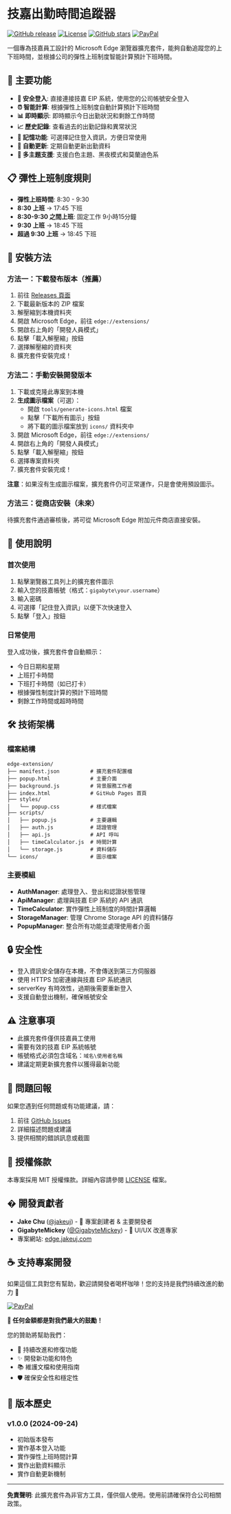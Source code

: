 # 技嘉出勤時間追蹤器

[![GitHub release](https://img.shields.io/github/v/release/jakeuj/edge-extension?style=flat-square)](https://github.com/jakeuj/edge-extension/releases)
[![License](https://img.shields.io/github/license/jakeuj/edge-extension?style=flat-square)](LICENSE)
[![GitHub stars](https://img.shields.io/github/stars/jakeuj/edge-extension?style=flat-square)](https://github.com/jakeuj/edge-extension/stargazers)
[![PayPal](https://img.shields.io/badge/PayPal-贊助-blue?style=flat-square&logo=paypal)](https://www.paypal.com/ncp/payment/PLYGLLUS2Z8VS)

一個專為技嘉員工設計的 Microsoft Edge 瀏覽器擴充套件，能夠自動追蹤您的上下班時間，並根據公司的彈性上班制度智能計算預計下班時間。

## 🌟 主要功能

- **🔐 安全登入**: 直接連接技嘉 EIP 系統，使用您的公司帳號安全登入
- **⏰ 智能計算**: 根據彈性上班制度自動計算預計下班時間
- **📊 即時顯示**: 即時顯示今日出勤狀況和剩餘工作時間
- **📈 歷史記錄**: 查看過去的出勤記錄和異常狀況
- **💾 記憶功能**: 可選擇記住登入資訊，方便日常使用
- **🔄 自動更新**: 定期自動更新出勤資料
- **🎨 多主題支援**: 支援白色主題、黑夜模式和莫蘭迪色系

## 📋 彈性上班制度規則

- **彈性上班時間**: 8:30 - 9:30
- **8:30 上班** → 17:45 下班
- **8:30-9:30 之間上班**: 固定工作 9小時15分鐘
- **9:30 上班** → 18:45 下班
- **超過 9:30 上班** → 18:45 下班

## 🚀 安裝方法

### 方法一：下載發布版本（推薦）

1. 前往 [Releases 頁面](https://github.com/jakeuj/edge-extension/releases)
2. 下載最新版本的 ZIP 檔案
3. 解壓縮到本機資料夾
4. 開啟 Microsoft Edge，前往 `edge://extensions/`
5. 開啟右上角的「開發人員模式」
6. 點擊「載入解壓縮」按鈕
7. 選擇解壓縮的資料夾
8. 擴充套件安裝完成！

### 方法二：手動安裝開發版本

1. 下載或克隆此專案到本機
2. **生成圖示檔案**（可選）：
   - 開啟 `tools/generate-icons.html` 檔案
   - 點擊「下載所有圖示」按鈕
   - 將下載的圖示檔案放到 `icons/` 資料夾中
3. 開啟 Microsoft Edge，前往 `edge://extensions/`
4. 開啟右上角的「開發人員模式」
5. 點擊「載入解壓縮」按鈕
6. 選擇專案資料夾
7. 擴充套件安裝完成！

**注意**：如果沒有生成圖示檔案，擴充套件仍可正常運作，只是會使用預設圖示。

### 方法三：從商店安裝（未來）

待擴充套件通過審核後，將可從 Microsoft Edge 附加元件商店直接安裝。

## 📖 使用說明

### 首次使用

1. 點擊瀏覽器工具列上的擴充套件圖示
2. 輸入您的技嘉帳號（格式：`gigabyte\your.username`）
3. 輸入密碼
4. 可選擇「記住登入資訊」以便下次快速登入
5. 點擊「登入」按鈕

### 日常使用

登入成功後，擴充套件會自動顯示：

- 今日日期和星期
- 上班打卡時間
- 下班打卡時間（如已打卡）
- 根據彈性制度計算的預計下班時間
- 剩餘工作時間或超時時間

## 🛠️ 技術架構

### 檔案結構

```
edge-extension/
├── manifest.json          # 擴充套件配置檔
├── popup.html             # 主要介面
├── background.js          # 背景服務工作者
├── index.html             # GitHub Pages 首頁
├── styles/
│   └── popup.css          # 樣式檔案
├── scripts/
│   ├── popup.js           # 主要邏輯
│   ├── auth.js            # 認證管理
│   ├── api.js             # API 呼叫
│   ├── timeCalculator.js  # 時間計算
│   └── storage.js         # 資料儲存
└── icons/                 # 圖示檔案
```

### 主要模組

- **AuthManager**: 處理登入、登出和認證狀態管理
- **ApiManager**: 處理與技嘉 EIP 系統的 API 通訊
- **TimeCalculator**: 實作彈性上班制度的時間計算邏輯
- **StorageManager**: 管理 Chrome Storage API 的資料儲存
- **PopupManager**: 整合所有功能並處理使用者介面

## 🔒 安全性

- 登入資訊安全儲存在本機，不會傳送到第三方伺服器
- 使用 HTTPS 加密連線與技嘉 EIP 系統通訊
- serverKey 有時效性，過期後需要重新登入
- 支援自動登出機制，確保帳號安全

## ⚠️ 注意事項

- 此擴充套件僅供技嘉員工使用
- 需要有效的技嘉 EIP 系統帳號
- 帳號格式必須包含域名：`域名\使用者名稱`
- 建議定期更新擴充套件以獲得最新功能

## 🐛 問題回報

如果您遇到任何問題或有功能建議，請：

1. 前往 [GitHub Issues](https://github.com/jakeuj/edge-extension/issues)
2. 詳細描述問題或建議
3. 提供相關的錯誤訊息或截圖

## 📄 授權條款

本專案採用 MIT 授權條款。詳細內容請參閱 [LICENSE](LICENSE) 檔案。

## � 開發貢獻者

- **Jake Chu** ([@jakeuj](https://github.com/jakeuj)) - 🚀 專案創建者 & 主要開發者
- **GigabyteMickey** ([@GigabyteMickey](https://github.com/GigabyteMickey)) - 🎨 UI/UX 改進專家
- 專案網站: [edge.jakeuj.com](https://edge.jakeuj.com)

## ☕ 支持專案開發

如果這個工具對您有幫助，歡迎請開發者喝杯咖啡！您的支持是我們持續改進的動力 💪

[![PayPal](https://img.shields.io/badge/PayPal-贊助-blue?style=for-the-badge&logo=paypal)](https://www.paypal.com/ncp/payment/PLYGLLUS2Z8VS)

**💝 任何金額都是對我們最大的鼓勵！**

您的贊助將幫助我們：
- 🔧 持續改進和修復功能
- ✨ 開發新功能和特色
- 📚 維護文檔和使用指南
- 🛡️ 確保安全性和穩定性

## 🔄 版本歷史

### v1.0.0 (2024-09-24)
- 初始版本發布
- 實作基本登入功能
- 實作彈性上班時間計算
- 實作出勤資料顯示
- 實作自動更新機制

---

**免責聲明**: 此擴充套件為非官方工具，僅供個人使用。使用前請確保符合公司相關政策。
